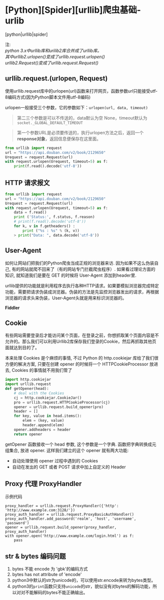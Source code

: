 # [Python][Spider][urllib]爬虫基础-urlib
[python|urllib|spider]

注:  
_python 3.x中urllib库和urilib2库合并成了urllib库。  
其中urllib2.urlopen()变成了urllib.request.urlopen()  
urllib2.Request()变成了urllib.request.Request()_

## urllib.request.(urlopen, Request)

使用urllib.request库中的urlopen(url)函数来打开网页，函数参数url只能接受utf-8编码方式(因为Python脚本文件用utf-8编码)

urlopen一般接受三个参数，它的参数如下：`urlopen(url, data, timeout)`
> 第二三个参数是可以不传送的，data默认为空 None，timeout默认为 `socket._GLOBAL_DEFAULT_TIMEOUT`

> 第一个参数URL是必须要传送的，执行urlopen方法之后，返回一个**response对象**，返回信息便保存在这里面。

``` python
from urllib import request
url = "https://api.douban.com/v2/book/2129650"
Urequest = request.Request(url)
with request.urlopen(Urequest, timeout=5) as f:
    print(f.read().decode('utf-8'))
```

## HTTP 请求报文

``` python
from urllib import request
url = "https://api.douban.com/v2/book/2129650"
Urequest = request.Request(url)
with request.urlopen(Urequest, timeout=5) as f:
    data = f.read()
    print ('Status:', f.status, f.reason)
    # print(f.read().decode('utf-8'))
    for k, v in f.getheaders() :
        print ("%s : %s" % (k, v))
    > print("Data: ", data.decode('utf-8'))
```
## User-Agent

如何让网站们把我们的Python爬虫当成正规的浏览器来访. 因为如果不这么伪装自己, 有的网站就爬不回来了（有的网站专门拦截爬虫程序）. 如果看过理论方面的知识, 就知道我们是要在 GET 的时候将 User-Agent 添加到header里.

urllib提供的功能就是利用程序去执行各种HTTP请求。如果要模拟浏览器完成特定功能，需要把请求伪装成浏览器。伪装的方法是先监控浏览器发出的请求，再根据浏览器的请求头来伪装，User-Agent头就是用来标识浏览器的。

**Fiddler**

## Cookie 

有些网站需要登录后才能访问某个页面，在登录之前，你想抓取某个页面内容是不允许的。那么我们可以利用Urllib2库保存我们登录的Cookie，然后再抓取其他页面就达到目的了。

本来处理 Cookies 是个麻烦的事情, 不过 Python 的 http.cookiejar 库给了我们很方便的解决方案, 只要在创建 opener 的时候将一个 HTTPCookieProcessor 放进去, Cookies 的事情就不用我们管了

``` python
import http.cookiejar
import urllib.request
def getOpener(head):
    # deal with the Cookies
    cj = http.cookiejar.CookieJar()
    pro = urllib.request.HTTPCookieProcessor(cj)
    opener = urllib.request.build_opener(pro)
    header = []
    for key, value in head.items():
        elem = (key, value)
        header.append(elem)
    opener.addheaders = header
    return opener
```
getOpener 函数接收一个 head 参数, 这个参数是一个字典. 函数把字典转换成元组集合, 放进 opener. 这样我们建立的这个 opener 就有两大功能:
* 自动处理使用 opener 过程中遇到的 Cookies
* 自动在发出的 GET 或者 POST 请求中加上自定义的 Header

## Proxy 代理 ProxyHandler

示例代码
```
proxy_handler = urllib.request.ProxyHandler({'http': 'http://www.example.com:3128/'})
proxy_auth_handler = urllib.request.ProxyBasicAuthHandler()
proxy_auth_handler.add_password('realm', 'host', 'username', 'password')
opener = urllib.request.build_opener(proxy_handler, proxy_auth_handler)
with opener.open('http://www.example.com/login.html') as f:
    pass
```

## str & bytes 编码问题

1. bytes 不能 encode 为 'gbk'的编码方式
2. bytes has not attribute of 'encode' 
3. python3中默认的str为unicode的，可以使用str.encode来转为bytes类型。
4. python3的`print`函数只支持`unicode`的str，貌似没有对bytes的解码功能，所以对对不能解码的bytes不能正确输出。

